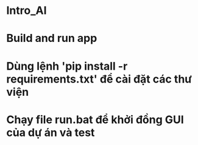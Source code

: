 # Intro_AI
# Build and run app

# Dùng lệnh 'pip install -r requirements.txt' để cài đặt các thư viện
# Chạy file run.bat để khởi đồng GUI của dự án và test